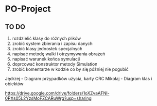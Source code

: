 # PO-Project

## TO DO
1. rozdzielić klasy do różnych plików
2. zrobić system zbierania i zapisu danych
3. zrobić klasy jednostek specjalnych
4. napisać metodę walki i otrzymywania obrażeń
5. napisać warunek końca symulacji
6. doprcować konstruktor metody Simulation
7. zrobić komentarze w kodzie co by się później nie pogubić


Jędrzej - Diagram przypadków użycia, karty CRC
Mikołaj - Diagram klas i obiektów

https://drive.google.com/drive/folders/1oXZvaAFNl-0PXs05L2YzsMoFZCARuWrg?usp=sharing
